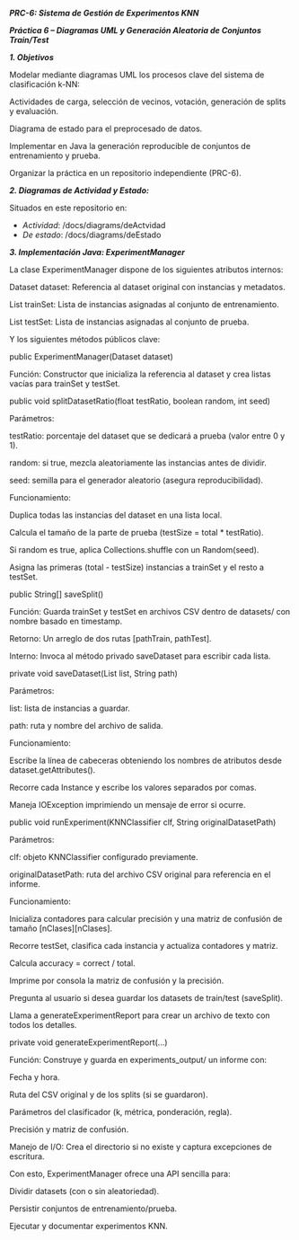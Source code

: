 ***PRC-6: Sistema de Gestión de Experimentos KNN***

***Práctica 6 – Diagramas UML y Generación Aleatoria de Conjuntos Train/Test***


***1. Objetivos***

Modelar mediante diagramas UML los procesos clave del sistema de clasificación k-NN:

Actividades de carga, selección de vecinos, votación, generación de splits y evaluación.

Diagrama de estado para el preprocesado de datos.

Implementar en Java la generación reproducible de conjuntos de entrenamiento y prueba.

Organizar la práctica en un repositorio independiente (PRC-6).


***2. Diagramas de Actividad y Estado:***

Situados en este repositorio en:

- *Actividad*: /docs/diagrams/deActvidad
- *De estado*: /docs/diagrams/deEstado


***3. Implementación Java: ExperimentManager***

La clase ExperimentManager dispone de los siguientes atributos internos:

Dataset dataset: Referencia al dataset original con instancias y metadatos.

List<Instance> trainSet: Lista de instancias asignadas al conjunto de entrenamiento.

List<Instance> testSet: Lista de instancias asignadas al conjunto de prueba.

Y los siguientes métodos públicos clave:

public ExperimentManager(Dataset dataset)

Función: Constructor que inicializa la referencia al dataset y crea listas vacías para trainSet y testSet.

public void splitDatasetRatio(float testRatio, boolean random, int seed)

Parámetros:

testRatio: porcentaje del dataset que se dedicará a prueba (valor entre 0 y 1).

random: si true, mezcla aleatoriamente las instancias antes de dividir.

seed: semilla para el generador aleatorio (asegura reproducibilidad).

Funcionamiento:

Duplica todas las instancias del dataset en una lista local.

Calcula el tamaño de la parte de prueba (testSize = total * testRatio).

Si random es true, aplica Collections.shuffle con un Random(seed).

Asigna las primeras (total - testSize) instancias a trainSet y el resto a testSet.

public String[] saveSplit()

Función: Guarda trainSet y testSet en archivos CSV dentro de datasets/ con nombre basado en timestamp.

Retorno: Un arreglo de dos rutas [pathTrain, pathTest].

Interno: Invoca al método privado saveDataset para escribir cada lista.

private void saveDataset(List<Instance> list, String path)

Parámetros:

list: lista de instancias a guardar.

path: ruta y nombre del archivo de salida.

Funcionamiento:

Escribe la línea de cabeceras obteniendo los nombres de atributos desde dataset.getAttributes().

Recorre cada Instance y escribe los valores separados por comas.

Maneja IOException imprimiendo un mensaje de error si ocurre.

public void runExperiment(KNNClassifier clf, String originalDatasetPath)

Parámetros:

clf: objeto KNNClassifier configurado previamente.

originalDatasetPath: ruta del archivo CSV original para referencia en el informe.

Funcionamiento:

Inicializa contadores para calcular precisión y una matriz de confusión de tamaño [nClases][nClases].

Recorre testSet, clasifica cada instancia y actualiza contadores y matriz.

Calcula accuracy = correct / total.

Imprime por consola la matriz de confusión y la precisión.

Pregunta al usuario si desea guardar los datasets de train/test (saveSplit).

Llama a generateExperimentReport para crear un archivo de texto con todos los detalles.

private void generateExperimentReport(...)

Función: Construye y guarda en experiments_output/ un informe con:

Fecha y hora.

Ruta del CSV original y de los splits (si se guardaron).

Parámetros del clasificador (k, métrica, ponderación, regla).

Precisión y matriz de confusión.

Manejo de I/O: Crea el directorio si no existe y captura excepciones de escritura.

Con esto, ExperimentManager ofrece una API sencilla para:

Dividir datasets (con o sin aleatoriedad).

Persistir conjuntos de entrenamiento/prueba.

Ejecutar y documentar experimentos KNN.
